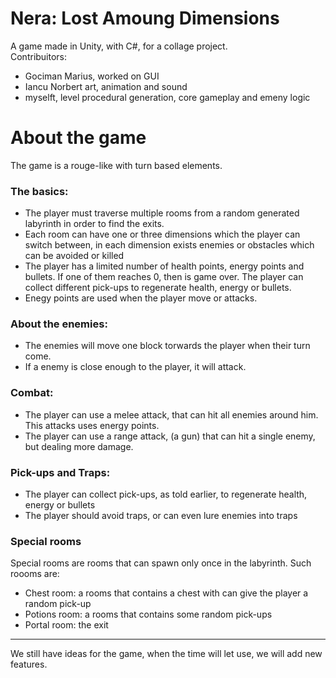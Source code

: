 # Nera: Lost Amoung Dimensions

A game made in Unity, with C#, for a collage project.<br/>
Contribuitors: 
* Gociman Marius, worked on GUI
* Iancu Norbert art, animation and sound
* myselft, level procedural generation, core gameplay and emeny logic

# About the game
The game is a rouge-like with turn based elements.

### The basics:
* The player must traverse multiple rooms from a random generated labyrinth in order to find the exits.
* Each room can have one or three dimensions which the player can switch between, in each dimension exists enemies or obstacles which can be avoided or killed
* The player has a limited number of health points, energy points and bullets. If one of them reaches 0, then is game over. 
The player can collect different pick-ups to regenerate health, energy or bullets.
* Enegy points are used when the player move or attacks.

### About the enemies:
* The enemies will move one block torwards the player when their turn come.
* If a enemy is close enough to the player, it will attack.

### Combat:
* The player can use a melee attack, that can hit all enemies around him. This attacks uses energy points.
* The player can use a range attack, (a gun) that can hit a single enemy, but dealing more damage.

### Pick-ups and Traps:
* The player can collect pick-ups, as told earlier, to regenerate health, energy or bullets
* The player should avoid traps, or can even lure enemies into traps

### Special rooms
Special rooms are rooms that can spawn only once in the labyrinth. Such roooms are:
* Chest room: a rooms that contains a chest with can give the player a random pick-up
* Potions room: a rooms that contains some random pick-ups
* Portal room: the exit

---

We still have ideas for the game, when the time will let use, we will add new features.
